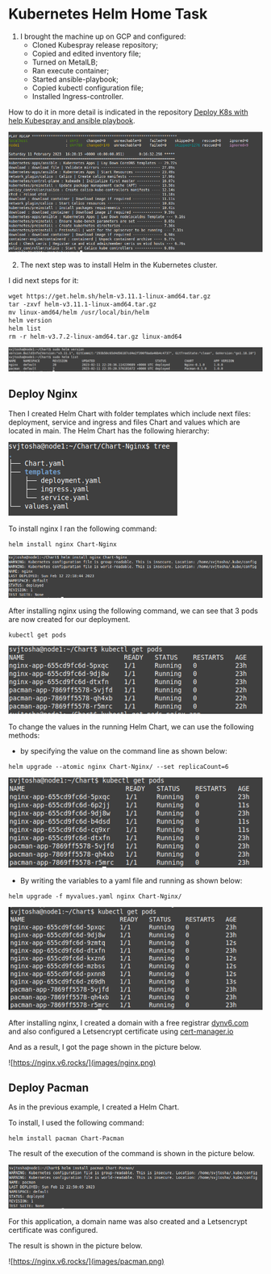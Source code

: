 # Kubernetes Helm Home Task

1. I brought the machine up on GCP and configured:
   - Cloned Kubespray release repository;
   - Copied and edited inventory file;
   - Turned on MetalLB;
   - Ran execute container;
   - Started ansible-playbook;
   - Copied kubectl configuration file;
   - Installed Ingress-controller.

How to do it in more detail is indicated in the repository [Deploy K8s with help Kubespray and ansible playbook](https://github.com/bugaenkoyu/k8s-with-kubespray-and-ansible).

![setup k8s](images/setup-kubernetes.png)

2. The next step was to install Helm in the Kubernetes cluster.

I did next steps for it:

~~~
wget https://get.helm.sh/helm-v3.11.1-linux-amd64.tar.gz
tar -zxvf helm-v3.11.1-linux-amd64.tar.gz
mv linux-amd64/helm /usr/local/bin/helm
helm version
helm list
rm -r helm-v3.7.2-linux-amd64.tar.gz linux-amd64
~~~

![get helm version](images/helm-version.png)

## Deploy Nginx

Then I created Helm Chart with folder templates which include next files: deployment, service and ingress and files Chart and values which are located in main.
The Helm Chart has the following hierarchy:

![Helm Chart hierarchy](images/tree.png)

To install nginx I ran the following command:

~~~
helm install nginx Chart-Nginx
~~~

![nginx install](images/install-nginx.png)

After installing nginx using the following command, we can see that 3 pods are now created for our deployment.

~~~
kubectl get pods
~~~

![](images/nginx-pods.png)

To change the values ​​in the running Helm Chart, we can use the following methods:
 - by specifying the value on the command line as shown below:

~~~
helm upgrade --atomic nginx Chart-Nginx/ --set replicaCount=6
~~~

![change count nginx pods with set](images/nginx-pods-update.png)

 - By writing the variables to a yaml file and running as shown below:
~~~
helm upgrade -f myvalues.yaml nginx Chart-Nginx/
~~~

![change count nginx pods with file myvalue](images/nginx-pods-file.png)

After installing nginx, I created a domain with a free registrar [dynv6.com](https://dynv6.com/) and also configured a Letsencrypt certificate using [cert-manager.io](https://cert-manager.io/)

And as a result, I got the page shown in the picture below.

![https://nginx.v6.rocks/](images/nginx.png)

## Deploy Pacman

As in the previous example, I created a Helm Chart.

To install, I used the following command:

~~~
helm install pacman Chart-Pacman
~~~

The result of the execution of the command is shown in the picture below.

![install pacman](images/install-pacman.png)

For this application, a domain name was also created and a Letsencrypt certificate was configured.

The result is shown in the picture below.

![https://nginx.v6.rocks/](images/pacman.png)